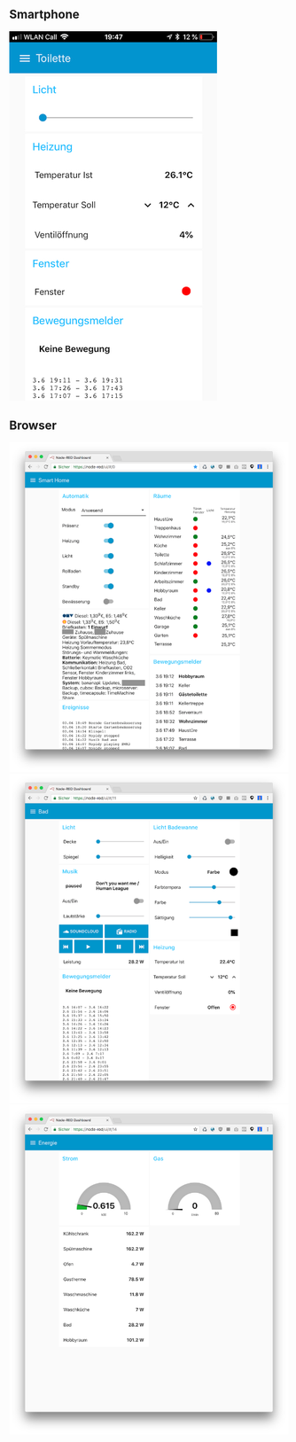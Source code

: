 ## Smartphone

![](images/dashboard-4.jpg)



## Browser

![](images/dashboard-1.png)
![](images/dashboard-2.png)
![](images/dashboard-3.png)